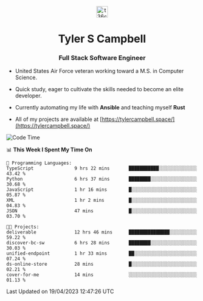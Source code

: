 <p align="center">
<a href="https://www.linkedin.com/in/t36campbell" target="blank"><img align="center" src="https://ik.imagekit.io/t36campbell/Portfolio/linkedin.png.original_m8bbGgPh6.png" alt="t36campbell" height="30" width="30" /></a>
</p>
<h1 align="center">Tyler S Campbell</h1>
<h3 align="center">Full Stack Software Engineer</h3>

* United States Air Force veteran working toward a M.S. in Computer Science.

* Quick study, eager to cultivate the skills needed to become an elite developer.

* Currently automating my life with **Ansible** and teaching myself **Rust**

* All of my projects are available at [https://tylercampbell.space/](https://tylercampbell.space/)

<!--START_SECTION:waka-->
![Code Time](http://img.shields.io/badge/Code%20Time-2%2C405%20hrs%2035%20mins-blue)

📊 **This Week I Spent My Time On** 

```text
💬 Programming Languages: 
TypeScript               9 hrs 22 mins       ███████████░░░░░░░░░░░░░░   43.42 % 
Python                   6 hrs 37 mins       ████████░░░░░░░░░░░░░░░░░   30.68 % 
JavaScript               1 hr 16 mins        █░░░░░░░░░░░░░░░░░░░░░░░░   05.87 % 
XML                      1 hr 2 mins         █░░░░░░░░░░░░░░░░░░░░░░░░   04.83 % 
JSON                     47 mins             █░░░░░░░░░░░░░░░░░░░░░░░░   03.70 % 

🐱‍💻 Projects: 
deliverable              12 hrs 46 mins      ███████████████░░░░░░░░░░   59.22 % 
discover-bc-sw           6 hrs 28 mins       ████████░░░░░░░░░░░░░░░░░   30.03 % 
unified-endpoint         1 hr 33 mins        ██░░░░░░░░░░░░░░░░░░░░░░░   07.24 % 
ds-online-store          28 mins             █░░░░░░░░░░░░░░░░░░░░░░░░   02.21 % 
cover-for-me             14 mins             ░░░░░░░░░░░░░░░░░░░░░░░░░   01.13 % 
```


 Last Updated on 19/04/2023 12:47:26 UTC
<!--END_SECTION:waka-->

